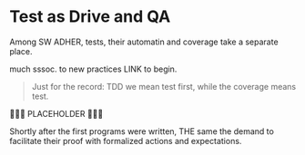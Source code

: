 # Test as Drive and QA

Among SW ADHER, tests, their automatin and coverage take a separate place.

much sssoc. to new practices
LINK to begin.

> Just for the record: TDD we mean test first, while the coverage means test.

🚧🚧🚧 PLACEHOLDER 🚧🚧🚧

Shortly after the first programs were written, THE same the demand to facilitate their proof with formalized actions and expectations.
